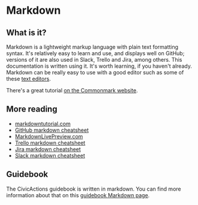 # Markdown

## What is it?

Markdown is a lightweight markup language with plain text formatting syntax. It's relatively easy to learn and use, and displays well on GitHub; versions of it are also used in Slack, Trello and Jira, among others. This documentation is written using it. It's worth learning, if you haven't already. Markdown can be really easy to use with a good editor such as some of these [text editors](text-editors.md).

There's a great tutorial [on the Commonmark website](http://commonmark.org/help/tutorial/).

## More reading

-   [markdowntutorial.com](http://markdowntutorial.com/)
-   [GitHub markdown cheatsheet](https://github.com/adam-p/markdown-here/wiki/Markdown-Cheatsheet)
-   [MarkdownLivePreview.com](http://markdownlivepreview.com/)
-   [Trello markdown cheatsheet](http://help.trello.com/article/821-using-markdown-in-trello)
-   [Jira markdown cheatsheet](https://confluence.atlassian.com/bitbucketserver/markdown-syntax-guide-776639995.html)
-   [Slack markdown cheatsheet](https://get.slack.help/hc/en-us/articles/202288908-Format-your-messages)

## Guidebook

The CivicActions guidebook is written in markdown. You can find more information about that on this [guidebook Markdown page](../../about-this-guidebook/markdown-for-guidebook.md).
